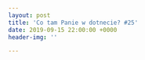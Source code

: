 ```yaml
---
layout: post
title: 'Co tam Panie w dotnecie? #25'
date: 2019-09-15 22:00:00 +0000
header-img: ''

---
```

